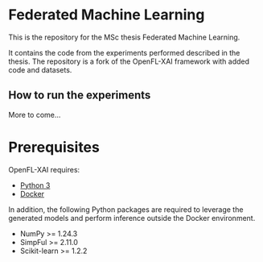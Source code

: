 # Federated Machine Learning

This is the repository for the MSc thesis Federated Machine Learning. 

It contains the code from the experiments performed described in the thesis.
The repository is a fork of the OpenFL-XAI framework with added code and datasets.


## How to run the experiments
More to come...


# Prerequisites

OpenFL-XAI requires:

- [Python 3](https://www.python.org/downloads/)
- [Docker](https://docs.docker.com/engine/install/)

In addition, the following Python packages are required to leverage the generated models and perform inference outside the Docker environment.

- NumPy >= 1.24.3
- SimpFul >= 2.11.0
- Scikit-learn >= 1.2.2
